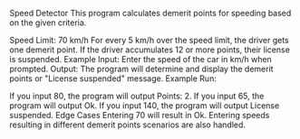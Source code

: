 Speed Detector
This program calculates demerit points for speeding based on the given criteria.


Speed Limit: 70 km/h
For every 5 km/h over the speed limit, the driver gets one demerit point.
If the driver accumulates 12 or more points, their license is suspended.
Example
Input: Enter the speed of the car in km/h when prompted.
Output: The program will determine and display the demerit points or "License suspended" message.
Example Run:

If you input 80, the program will output Points: 2.
If you input 65, the program will output Ok.
If you input 140, the program will output License suspended.
Edge Cases
Entering 70 will result in Ok.
Entering speeds resulting in different demerit points scenarios are also handled.